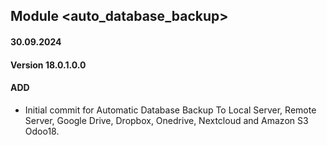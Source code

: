 ## Module <auto_database_backup>

#### 30.09.2024

#### Version 18.0.1.0.0

#### ADD

- Initial commit for Automatic Database Backup To Local Server, Remote Server, Google Drive, Dropbox, Onedrive,
  Nextcloud and Amazon S3 Odoo18.
